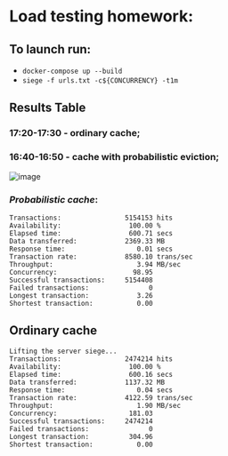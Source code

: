 # Load testing homework:

## To launch run: 
- `docker-compose up --build`
- `siege -f urls.txt -c${CONCURRENCY} -t1m`


## Results Table
### 17:20-17:30 - ordinary cache;
### 16:40-16:50 - cache with probabilistic eviction;
![image](https://user-images.githubusercontent.com/44341837/228574713-0cd44b1d-6aa1-4a29-9882-cbf6b3ab26e0.png)

### *Probabilistic cache*:
```
Transactions:                5154153 hits
Availability:                 100.00 %
Elapsed time:                 600.71 secs
Data transferred:            2369.33 MB
Response time:                  0.01 secs
Transaction rate:            8580.10 trans/sec
Throughput:                     3.94 MB/sec
Concurrency:                   98.95
Successful transactions:     5154408
Failed transactions:               0
Longest transaction:            3.26
Shortest transaction:           0.00
```

## Ordinary cache
```
Lifting the server siege...
Transactions:                2474214 hits
Availability:                 100.00 %
Elapsed time:                 600.16 secs
Data transferred:            1137.32 MB
Response time:                  0.04 secs
Transaction rate:            4122.59 trans/sec
Throughput:                     1.90 MB/sec
Concurrency:                  181.03
Successful transactions:     2474214
Failed transactions:               0
Longest transaction:          304.96
Shortest transaction:           0.00

```
